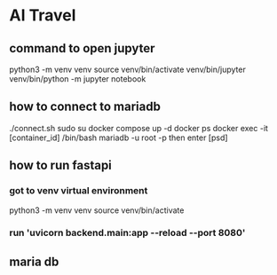 
# AI Travel

## command to open jupyter
python3 -m venv venv
source venv/bin/activate
venv/bin/jupyter
venv/bin/python -m jupyter notebook


## how to connect to mariadb
 ./connect.sh
 sudo su
  docker compose up -d
docker ps
docker exec -it [container_id] /bin/bash
mariadb -u root -p
then enter [psd]

## how to run fastapi
### got to venv virtual environment
   python3 -m venv venv
   source venv/bin/activate
### run 'uvicorn backend.main:app --reload --port 8080'

## maria db